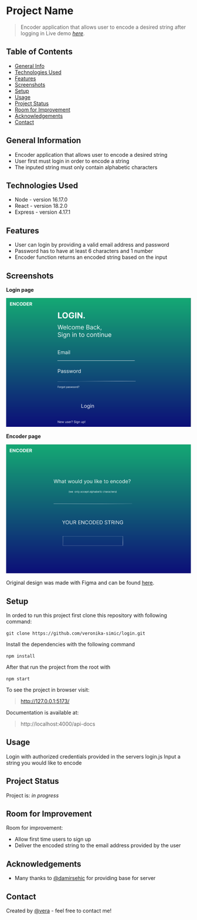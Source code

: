 # Project Name
> Encoder application that allows user to encode a desired string after logging in
> Live demo [_here_](https://lovely-daifuku-962620.netlify.app/). 

## Table of Contents
* [General Info](#general-information)
* [Technologies Used](#technologies-used)
* [Features](#features)
* [Screenshots](#screenshots)
* [Setup](#setup)
* [Usage](#usage)
* [Project Status](#project-status)
* [Room for Improvement](#room-for-improvement)
* [Acknowledgements](#acknowledgements)
* [Contact](#contact)


## General Information
- Encoder application that allows user to encode a desired string
- User first must login in order to encode a string
- The inputed string must only contain alphabetic characters

## Technologies Used
- Node - version 16.17.0
- React - version 18.2.0
- Express - version 4.17.1


## Features
- User can login by providing a valid email address and password
- Password has to have at least 6 characters and 1 number
- Encoder function returns an encoded string based on the input


## Screenshots

**Login page**

![Login page](./images/login_page.png)


**Encoder page**


![Encoder page](./images/encoder_page.png)

Original design was made with Figma and can be found [here](https://www.figma.com/file/wkeTz06oUCZd2czqPQRAAY/Encoder?node-id=0%3A1&t=5RkEwdcaw7W7bpoL-1).


## Setup

In orded to run this project first clone this repository with following command:

`git clone https://github.com/veronika-simic/login.git`

Install the dependencies with the following command

`npm install`

After that run the project from the root with 

`npm start`

To see the project in browser visit: 

> http://127.0.0.1:5173/

Documentation is available at: 

> http://localhost:4000/api-docs
## Usage
Login with authorized credentials provided in the servers login.js
Input a string you would like to encode


## Project Status
Project is: _in progress_


## Room for Improvement

Room for improvement:
- Allow first time users to sign up
- Deliver the encoded string to the email address provided by the user

## Acknowledgements
- Many thanks to [@damirsehic](https://github.com/damirsehic/code-challenge) for providing base for server


## Contact
Created by [@vera](https://github.com/veronika-simic) - feel free to contact me!

